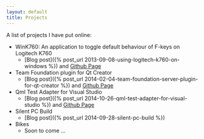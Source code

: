 ```yaml
---
layout: default
title: Projects
---
```


A list of projects I have put online:

* WinK760: An application to toggle default behaviour of F-keys on Logitech K760
  - [Blog post]({% post_url 2013-09-08-using-logitech-k760-on-windows %}) and [Github Page][WinK760]
* Team Foundation plugin for Qt Creator
  - [Blog post]({% post_url 2014-02-04-team-foundation-server-plugin-for-qt-creator %}) and [Github Page][TeamFoundation]
* Qml Test Adapter for Visual Studio
  - [Blog post]({% post_url 2014-10-26-qml-test-adapter-for-visual-studio %}) and [Github Page][QmlTestAdapter]
* Silent PC Build
  - [Blog post]({% post_url 2014-09-28-silent-pc-build %})
* Bikes
  - Soon to come ...

 [WinK760]: https://github.com/jesperhh/WinK760
 [TeamFoundation]: https://github.com/jesperhh/teamfoundation
 [QmlTestAdapter]: https://github.com/jesperhh/QmlTestAdapter
